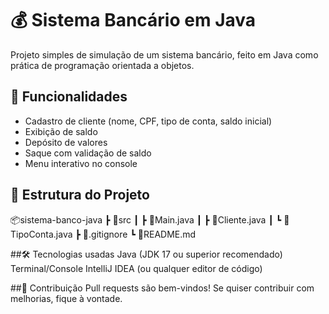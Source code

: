 # 💰 Sistema Bancário em Java

Projeto simples de simulação de um sistema bancário, feito em Java como prática de programação orientada a objetos.

## 🚀 Funcionalidades

- Cadastro de cliente (nome, CPF, tipo de conta, saldo inicial)
- Exibição de saldo
- Depósito de valores
- Saque com validação de saldo
- Menu interativo no console

## 📁 Estrutura do Projeto

📦sistema-banco-java ┣ 📂src ┃ ┣ 📄Main.java ┃ ┣ 📄Cliente.java ┃ ┗ 📄TipoConta.java ┣ 📄.gitignore ┗ 📄README.md

##🛠️ Tecnologias usadas
Java (JDK 17 ou superior recomendado)
Terminal/Console
IntelliJ IDEA (ou qualquer editor de código)

##🤝 Contribuição
Pull requests são bem-vindos! Se quiser contribuir com melhorias, fique à vontade.
